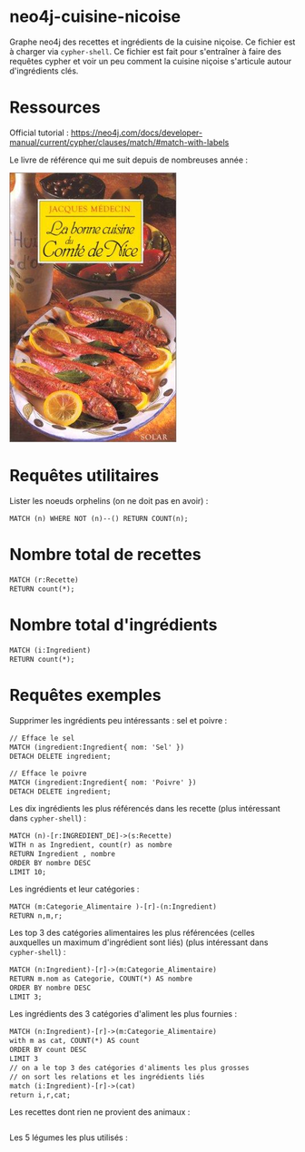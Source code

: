 # neo4j-cuisine-nicoise

Graphe neo4j des recettes et ingrédients de la cuisine niçoise. Ce fichier est à charger via ```cypher-shell```. Ce fichier est fait pour
s'entraîner à faire des requêtes cypher et voir un peu comment la cuisine niçoise s'articule autour d'ingrédients clés.

# Ressources

Official tutorial : https://neo4j.com/docs/developer-manual/current/cypher/clauses/match/#match-with-labels

Le livre de référence qui me suit depuis de nombreuses année :

![La bonne cuisine du Comté de Nice, Jacques Médecin](img/couverture-livre.jpg "La bonne cuisine du Comté de Nice, Jacques Médecin, éd. SOLAR ISBN 2-263-02613-4")


# Requêtes utilitaires

Lister les noeuds orphelins (on ne doit pas en avoir) :

```
MATCH (n) WHERE NOT (n)--() RETURN COUNT(n);
```

# Nombre total de recettes

```
MATCH (r:Recette)
RETURN count(*);
```

# Nombre total d'ingrédients

```
MATCH (i:Ingredient)
RETURN count(*);
```

# Requêtes exemples

Supprimer les ingrédients peu intéressants : sel et poivre :

```
// Efface le sel
MATCH (ingredient:Ingredient{ nom: 'Sel' })
DETACH DELETE ingredient;
```

```
// Efface le poivre
MATCH (ingredient:Ingredient{ nom: 'Poivre' })
DETACH DELETE ingredient;
```


Les dix ingrédients les plus référencés dans les recette (plus intéressant dans ```cypher-shell```) :

```
MATCH (n)-[r:INGREDIENT_DE]->(s:Recette)
WITH n as Ingredient, count(r) as nombre
RETURN Ingredient , nombre
ORDER BY nombre DESC
LIMIT 10;
```

Les ingrédients et leur catégories :

```
MATCH (m:Categorie_Alimentaire )-[r]-(n:Ingredient)
RETURN n,m,r;
```

Les top 3 des catégories alimentaires les plus référencées (celles auxquelles un maximum d'ingrédient sont liés) (plus intéressant dans ```cypher-shell```) :

```
MATCH (n:Ingredient)-[r]->(m:Categorie_Alimentaire)
RETURN m.nom as Categorie, COUNT(*) AS nombre
ORDER BY nombre DESC
LIMIT 3;
```

Les ingrédients des 3 catégories d'aliment les plus fournies :

```
MATCH (n:Ingredient)-[r]->(m:Categorie_Alimentaire)
with m as cat, COUNT(*) AS count
ORDER BY count DESC
LIMIT 3
// on a le top 3 des catégories d'aliments les plus grosses
// on sort les relations et les ingrédients liés
match (i:Ingredient)-[r]->(cat)
return i,r,cat;
```

Les recettes dont rien ne provient des animaux :

```

```



Les 5 légumes les plus utilisés :

```

```




